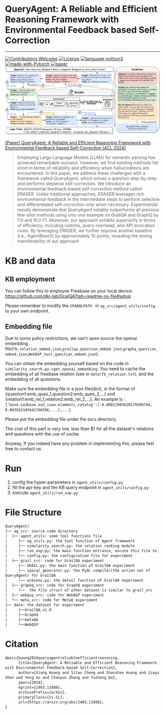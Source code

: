 # QueryAgent: A Reliable and Efficient Reasoning Framework with Environmental Feedback based Self-Correction

---
 [![Contributions Welcome](https://img.shields.io/badge/Contributions-Welcome-brightgreen.svg?style=flat-square)](https://github.com/dki-lab/GrailQA/issues)
[![License](https://img.shields.io/badge/License-Apache%202.0-blue.svg)](https://opensource.org/licenses/Apache-2.0)
[![language-python3](https://img.shields.io/badge/Language-Python3-blue.svg?style=flat-square)](https://www.python.org/)
[![made-with-Pytorch](https://img.shields.io/badge/Made%20with-Pytorch-orange.svg?style=flat-square)](https://pytorch.org/)
[![paper](https://img.shields.io/badge/Paper-ACL2024-lightgrey?style=flat-square)](https://arxiv.org/abs/2310.15517)
<img width="1175" alt="image" src="https://raw.githubusercontent.com/cdhx/img_store/main/queryagent.png">

[(Paper) QueryAgent: A Reliable and Efficient Reasoning Framework with Environmental Feedback based Self-Correction (ACL 2024)](https://arxiv.org/abs/2403.11886)

> Employing Large Language Models (LLMs)
for semantic parsing has achieved remarkable
success. However, we find existing methods fall short in terms of reliability and efficiency when hallucinations are encountered. In
this paper, we address these challenges with a
framework called QueryAgent, which solves
a question step-by-step and performs stepwise self-correction. We introduce an environmental feedback-based self-correction method
called ERASER. Unlike traditional approaches,
ERASER leverages rich environmental feedback in the intermediate steps to perform selective and differentiated self-correction only
when necessary. Experimental results demonstrate that QueryAgent notably outperforms all
previous few-shot methods using only one example on GrailQA and GraphQ by 7.0 and 15.0
F1. Moreover, our approach exhibits superiority in terms of efficiency, including runtime,
query overhead, and API invocation costs. By
leveraging ERASER, we further improve another baseline (i.e., AgentBench) by approximately 10 points, revealing the strong transferability of our approach



# KB and data

## KB employment
You can follow this to employee Freebase on your local device:  
https://github.com/dki-lab/GrailQA?tab=readme-ov-file#setup

Please remember to modify the `SPARQLPATH ` in `ag_src/agent_utils/config` to your own endpoint.

## Embedding file

Due to some policy restrictions, 
we can't open source the openai embedding file(`fb_relation_embed.json`,`grailqa_question_embed.json`,`graphq_question_embed.json`,`WebQSP_test_question_embed.json`).

You can obtain the embedding yourself based on the code in `similarity_search.py->get_openai_embedding`.
You need to cache the embedding of all freebase relation (see in `data\fb_relation.txt`),
and the embedding of all questions.

Make sure the embedding file in a json file(dict), in the format of {question1:emb_ques_1,question2:emb_ques_2,...} and {relation1:emb_rel_1,relation2:emb_rel_2,...}.
An example is : ```{'base.sa3base.sa3_view.elements_catalog':[-0.00011903620179509744, 0.003563345642760396,...],...}```

Please put the embedding file under the `data` directory.

The cost of this part is very low, 
less than $1 for all the dataset's relations and questions with the use of cache.

Anyway, If you indeed have any problem in implementing this, please feel free to contact us.


# Run
1. config the hyper-parameters in `agent_utils/config.py`
2. fill the api-key and the KB query endpoint in `agent_utils/config.py`
3. execute `agent_utils/run_exp.py`


# File Structure

```
QueryAgent/
├── ag_src: source code directory 
|  ├── agent_utils: some tool functions file 
|     ├── ag_utils.py: the tool function of Agent framework
|     ├── similarity_search.py: the relation ranking module
|     ├── run_exp.py: the main function entrance, excute this file to 
|     └── config.py: the configuration file for experiment
|  ├── grail_src: code for GrailQA experiment
|     ├── GRAIL.py: the main function of GrailQA experiment
|     ├── sparql_generator.py: the PyQL compiler(the action set of QueryAgent) for GrailQA
|     └── wikienv.py: the detail function of GrailQA experiment 
|  ├── graphq_src: code for GraphQ experiment
|     └──  the file struct of other dataset is similar to grail_src 
|  ├── webqsp_src: code for WebQSP experiment
|  └── meta_src: code for MetaQ experiment
├── data: the dataset for experiment
|     ├──GrailQA_v1.0    
|     ├──GraphQ
|     ├──metaQA
|     └──WebQSP
```

# Citation

```
@misc{huang2024queryagentreliableefficientreasoning,
      title={QueryAgent: A Reliable and Efficient Reasoning Framework with Environmental Feedback-based Self-Correction}, 
      author={Xiang Huang and Sitao Cheng and Shanshan Huang and Jiayu Shen and Yong Xu and Chaoyun Zhang and Yuzhong Qu},
      year={2024},
      eprint={2403.11886},
      archivePrefix={arXiv},
      primaryClass={cs.CL},
      url={https://arxiv.org/abs/2403.11886}, 
}

```

